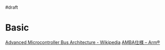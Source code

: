 #draft
# Basic
[Advanced Microcontroller Bus Architecture - Wikipedia](https://en.wikipedia.org/wiki/Advanced_Microcontroller_Bus_Architecture)
[AMBA仕様 – Arm®](https://www.arm.com/ja/architecture/system-architectures/amba/amba-specifications)